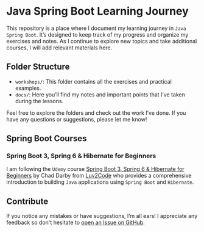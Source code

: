 # Java Spring Boot Learning Journey

This repository is a place where I document my learning journey in `Java Spring Boot`.
It’s designed to keep track of my progress and organize my exercises and notes. As I
continue to explore new topics and take additional courses, I will add relevant materials
here.

## Folder Structure

- `workshops/`: This folder contains all the exercises and practical examples.
- `docs/`: Here you’ll find my notes and important points that I’ve taken during the
  lessons.

Feel free to explore the folders and check out the work I’ve done. If you have any
questions or suggestions, please let me know!

## Spring Boot Courses

### Spring Boot 3, Spring 6 & Hibernate for Beginners

I am following the `Udemy` course [Spring Boot 3, Spring 6 & Hibernate for
Beginners](https://www.udemy.com/course/spring-hibernate-tutorial/) by Chad Darby from
[Luv2Code](https://luv2code.com/) who provides a comprehensive introduction to building
`Java` applications using `Spring Boot` and `Hibernate`.

## Contribute

If you notice any mistakes or have suggestions, I’m all ears! I appreciate any feedback so
don't hesitate to [open an Issue on
GitHub](https://github.com/pablocru/hello-java-spring-boot/issues).
